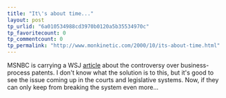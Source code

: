 ```yaml
---
title: "It\'s about time..."
layout: post
tp_urlid: "6a010534988cd3970b0120a5b35534970c"
tp_favoritecount: 0
tp_commentcount: 0
tp_permalink: "http://www.monkinetic.com/2000/10/its-about-time.html"
---
```

MSNBC is carrying a WSJ <a href="http://www.msnbc.com/news/471592.asp?0nm=-22B&amp;cp1=1">article</a> about the controversy over business-process patents. I don&#39;t know what the solution is to this, but it&#39;s good to see the issue coming up in the courts and legislative systems. Now, if they can only keep from breaking the system even more...

